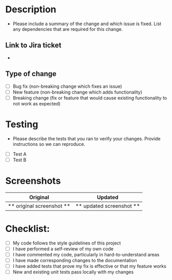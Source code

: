 # Description
- Please include a summary of the change and which issue is fixed. List any dependencies that are required for this change.

## Link to Jira ticket
- 

## Type of change
- [ ] Bug fix (non-breaking change which fixes an issue)
- [ ] New feature (non-breaking change which adds functionality)
- [ ] Breaking change (fix or feature that would cause existing functionality to not work as expected)

# Testing
- Please describe the tests that you ran to verify your changes. Provide instructions so we can reproduce. 

- [ ] Test A
- [ ] Test B

# Screenshots

Original | Updated
:------------------------:|:------------------------:
** original screenshot ** | ** updated screenshot **


# Checklist:

- [ ] My code follows the style guidelines of this project
- [ ] I have performed a self-review of my own code
- [ ] I have commented my code, particularly in hard-to-understand areas
- [ ] I have made corresponding changes to the documentation
- [ ] I have added tests that prove my fix is effective or that my feature works
- [ ] New and existing unit tests pass locally with my changes
